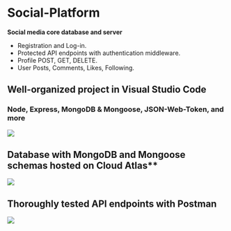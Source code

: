 # Social-Platform

**Social media core database and server**
- Registration and Log-in.
- Protected API endpoints with authentication middleware.
- Profile POST, GET, DELETE.
- User Posts, Comments, Likes, Following.


## Well-organized project in Visual Studio Code
### Node, Express, MongoDB & Mongoose, JSON-Web-Token, and more

![](https://media.giphy.com/media/VoK2UhTny7o29VaTqC/source.gif)



## Database with MongoDB and Mongoose schemas hosted on Cloud Atlas**

![](https://media.giphy.com/media/5lEUJqa0Uluy5D8deu/source.gif)



## Thoroughly tested API endpoints with Postman

![](https://media.giphy.com/media/BCAPgH3kV7E91OjdfP/source.gif)

